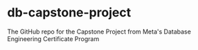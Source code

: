 # db-capstone-project
The GitHub repo for the Capstone Project from Meta's Database Engineering Certificate Program
